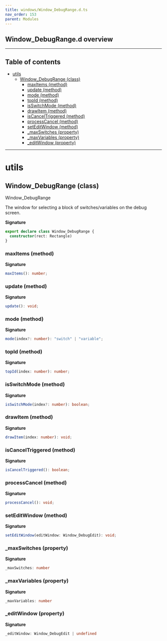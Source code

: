 ```yaml
---
title: windows/Window_DebugRange.d.ts
nav_order: 153
parent: Modules
---
```


## Window_DebugRange.d overview

---

<h2 class="text-delta">Table of contents</h2>

- [utils](#utils)
  - [Window_DebugRange (class)](#window_debugrange-class)
    - [maxItems (method)](#maxitems-method)
    - [update (method)](#update-method)
    - [mode (method)](#mode-method)
    - [topId (method)](#topid-method)
    - [isSwitchMode (method)](#isswitchmode-method)
    - [drawItem (method)](#drawitem-method)
    - [isCancelTriggered (method)](#iscanceltriggered-method)
    - [processCancel (method)](#processcancel-method)
    - [setEditWindow (method)](#seteditwindow-method)
    - [\_maxSwitches (property)](#_maxswitches-property)
    - [\_maxVariables (property)](#_maxvariables-property)
    - [\_editWindow (property)](#_editwindow-property)

---

# utils

## Window_DebugRange (class)

Window_DebugRange

The window for selecting a block of switches/variables on the debug screen.

**Signature**

```ts
export declare class Window_DebugRange {
  constructor(rect: Rectangle)
}
```

### maxItems (method)

**Signature**

```ts
maxItems(): number;
```

### update (method)

**Signature**

```ts
update(): void;
```

### mode (method)

**Signature**

```ts
mode(index?: number): "switch" | "variable";
```

### topId (method)

**Signature**

```ts
topId(index: number): number;
```

### isSwitchMode (method)

**Signature**

```ts
isSwitchMode(index?: number): boolean;
```

### drawItem (method)

**Signature**

```ts
drawItem(index: number): void;
```

### isCancelTriggered (method)

**Signature**

```ts
isCancelTriggered(): boolean;
```

### processCancel (method)

**Signature**

```ts
processCancel(): void;
```

### setEditWindow (method)

**Signature**

```ts
setEditWindow(editWindow: Window_DebugEdit): void;
```

### \_maxSwitches (property)

**Signature**

```ts
_maxSwitches: number
```

### \_maxVariables (property)

**Signature**

```ts
_maxVariables: number
```

### \_editWindow (property)

**Signature**

```ts
_editWindow: Window_DebugEdit | undefined
```
